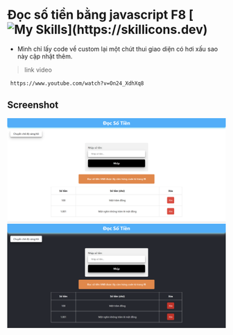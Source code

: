 # Đọc số tiền bằng javascript F8 [![My Skills](https://skillicons.dev/icons?i=js,)](https://skillicons.dev)
 
- Mình chỉ lấy code về custom lại một chút thui giao diện có hơi xấu sao này cập nhật thêm.

> link video

```bash
 https://www.youtube.com/watch?v=On24_XdhXq8
```

## Screenshot


<img src="./Screenshots/Screenshot 2024-09-09 215310.png" />

<img src="./Screenshots/Screenshot 2024-09-09 215316.png" />

